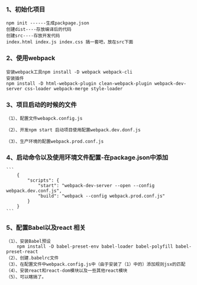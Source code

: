 ### 1、初始化项目
    npm init ------生成packpage.json
    创建dist----存放编译后的代码
    创建src----存放开发代码
    index.html index.js index.css 搞一套吧，放在src下面
### 2、使用webpack
    安装webpack工具npm install -D webpack webpack-cli
    安装插件  
    npm install -D html-webpack-plugin clean-webpack-plugin webpack-dev-server css-loader webpack-merge style-loader
### 3、项目启动的时候的文件
    （1）、配置文件webapck.config.js
       
    （2）、开发npm start 启动项目使用配置webpack.dev.donf.js
       
    （3）、生产环境的配置webpack.prod.conf.js
       
### 4、启动命令以及使用环境文件配置-在package.json中添加
    ```
        {
            "scripts": {
                "start": "webpack-dev-server --open --config webpack.dev.conf.js",
                "build": "webpack --config webpack.prod.conf.js"
            }
        }
    ```
### 5、配置Babel以及react 相关
    （1）、安装Babel预设
        npm install -D babel-preset-env babel-loader babel-polyfill babel-preset-react
    （2）、创建.babelrc文件
    （3）、在配置文件中webpack.config.js中（由于安装了（1）中的）添加规则jsx的匹配
    （4）、安装react和react-dom模块以及一些其他react模块
    （5）、可以瞎搞了。



